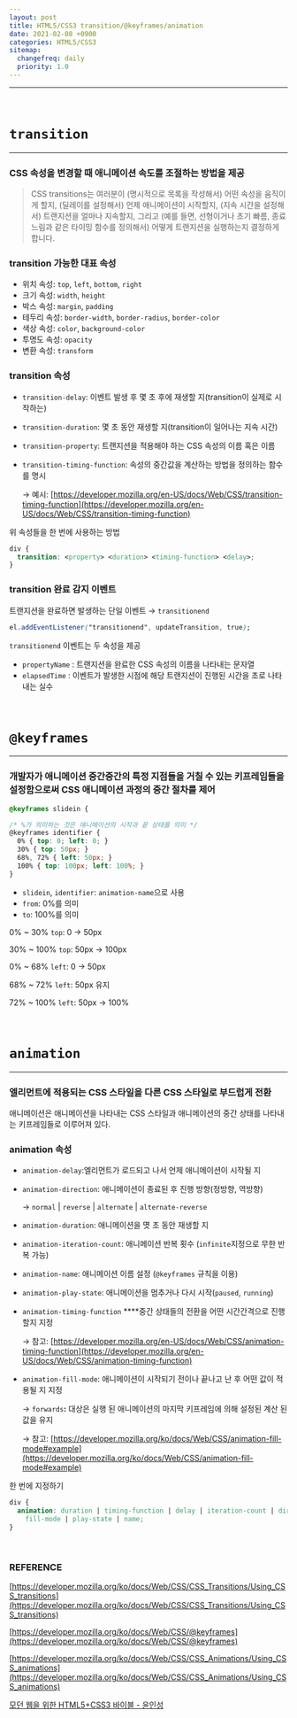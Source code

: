 ```yaml
---
layout: post
title: HTML5/CSS3 transition/@keyframes/animation
date: 2021-02-08 +0900
categories: HTML5/CSS3
sitemap:
  changefreq: daily
  priority: 1.0
---
```


---

<br>

# `transition`

---

### **CSS 속성을 변경할 때 애니메이션 속도를 조절하는 방법을 제공**

> CSS transitions는 여러분이 (명시적으로 목록을 작성해서) 어떤 속성을 움직이게 할지, (딜레이를 설정해서) 언제 애니메이션이 시작할지, (지속 시간을 설정해서) 트랜지션을 얼마나 지속할지, 그리고 (예를 들면, 선형이거나 초기 빠름, 종료 느림과 같은 타이밍 함수를 정의해서) 어떻게 트랜지션을 실행하는지 결정하게 합니다.

### transition 가능한 대표 속성

- 위치 속성: `top`, `left`, `bottom`, `right`
- 크기 속성: `width`, `height`
- 박스 속성: `margin`, `padding`
- 테두리 속성: `border-width`, `border-radius`, `border-color`
- 색상 속성: `color`, `background-color`
- 투명도 속성: `opacity`
- 변환 속성: `transform`

### transition 속성

- `transition-delay`: 이벤트 발생 후 몇 초 후에 재생할 지(transition이 실제로 시작하는)
- `transition-duration`: 몇 초 동안 재생할 지(transition이 일어나는 지속 시간)
- `transition-property`: 트랜지션을 적용해야 하는 CSS 속성의 이름 혹은 이름
- `transition-timing-function`: 속성의 중간값을 계산하는 방법을 정의하는 함수를 명시

  → 예시: [https://developer.mozilla.org/en-US/docs/Web/CSS/transition-timing-function](https://developer.mozilla.org/en-US/docs/Web/CSS/transition-timing-function)

위 속성들을 한 번에 사용하는 방법

```css
div {
  transition: <property> <duration> <timing-function> <delay>;
}
```

### transition 완료 감지 이벤트

트랜지션을 완료하면 발생하는 단일 이벤트 → `transitionend`

```css
el.addEventListener("transitionend", updateTransition, true);
```

`transitionend` 이벤트는 두 속성을 제공

- `propertyName` : 트랜지션을 완료한 CSS 속성의 이름을 나타내는 문자열
- `elapsedTime` : 이벤트가 발생한 시점에 해당 트랜지션이 진행된 시간을 초로 나타내는 실수

<br>

# `@keyframes`

---

### 개발자가 애니메이션 중간중간의 특정 지점들을 거칠 수 있는 키프레임들을 설정함으로써 CSS 애니메이션 과정의 중간 절차를 제어

```css
@keyframes slidein {

/* %가 의미하는 것은 애니메이션의 시작과 끝 상태를 의미 */
@keyframes identifier {
  0% { top: 0; left: 0; }
  30% { top: 50px; }
  68%, 72% { left: 50px; }
  100% { top: 100px; left: 100%; }
}
```

- `slidein`, `identifier`: `animation-name`으로 사용
- `from`: 0%를 의미
- `to`: 100%를 의미

0% ~ 30% `top`: 0 → 50px

30% ~ 100% `top`: 50px → 100px

0% ~ 68% `left`: 0 → 50px

68% ~ 72% `left`: 50px 유지

72% ~ 100% `left`: 50px → 100%

<br>

# `animation`

---

### 엘리먼트에 적용되는 CSS 스타일을 다른 CSS 스타일로 부드럽게 전환

애니메이션은 애니메이션을 나타내는 CSS 스타일과 애니메이션의 중간 상태를 나타내는 키프레임들로 이루어져 있다.

### animation 속성

- `animation-delay`:엘리먼트가 로드되고 나서 언제 애니메이션이 시작될 지
- `animation-direction`: 애니메이션이 종료된 후 진행 방향(정방향, 역방향)

  → `normal` | `reverse` | `alternate` | `alternate-reverse`

- `animation-duration`: 애니메이션을 몃 초 동안 재생할 지
- `animation-iteration-count`: 애니메이션 반복 횟수 (`infinite`지정으로 무한 반복 가능)
- `animation-name`: 애니메이션 이름 설정 (`@keyframes` 규칙을 이용)
- `animation-play-state`: 애니메이션을 멈추거나 다시 시작(`paused`, `running`)
- `animation-timing-function` \*\*\*\*중간 상태들의 전환을 어떤 시간간격으로 진행할지 지정

  → 참고: [https://developer.mozilla.org/en-US/docs/Web/CSS/animation-timing-function](https://developer.mozilla.org/en-US/docs/Web/CSS/animation-timing-function)

- `animation-fill-mode`: 애니메이션이 시작되기 전이나 끝나고 난 후 어떤 값이 적용될 지 지정

  → `forwards`**:** 대상은 실행 된 애니메이션의 마지막 키프레임에 의해 설정된 계산 된 값을 유지

  → 참고: [https://developer.mozilla.org/ko/docs/Web/CSS/animation-fill-mode#example](https://developer.mozilla.org/ko/docs/Web/CSS/animation-fill-mode#example)

한 번에 지정하기

```css
div {
  animation: duration | timing-function | delay | iteration-count | direction |
    fill-mode | play-state | name;
}
```

<br>

### REFERENCE

[https://developer.mozilla.org/ko/docs/Web/CSS/CSS_Transitions/Using_CSS_transitions](https://developer.mozilla.org/ko/docs/Web/CSS/CSS_Transitions/Using_CSS_transitions)

[https://developer.mozilla.org/ko/docs/Web/CSS/@keyframes](https://developer.mozilla.org/ko/docs/Web/CSS/@keyframes)

[https://developer.mozilla.org/ko/docs/Web/CSS/CSS_Animations/Using_CSS_animations](https://developer.mozilla.org/ko/docs/Web/CSS/CSS_Animations/Using_CSS_animations)

[모던 웹을 위한 HTML5+CSS3 바이블 - 윤인성](http://www.yes24.com/Product/Goods/72297124)
